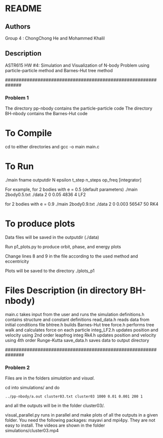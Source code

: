 # README

## Authors

Group 4 : ChongChong He and Mohammed Khalil 

## Description

ASTR615 HW #4: Simulation and Visualization of N-body Problem using particle-particle method and Barnes-Hut tree method

##############################################################

### Problem 1

The directory pp-nbody contains the particle-particle code
The directory BH-nbody contains the Barnes-Hut code

# To Compile
cd to either directories and 
    gcc -o main main.c

# To Run
./main fname outputdir N epsilon t_step n_steps op_freq [integrator]

For example, for 2 bodies with e = 0.5 (default parameters)
./main 2body0.5.txt ./data 2 0 0.05 4836 4 LF2

for 2 bodies with e = 0.9
./main 2body0.9.txt ./data 2 0 0.003 56547 50 RK4 

# To produce plots

Data files will be saved in the outputdir (./data)

Run p1_plots.py to produce orbit, phase, and energy plots

Change lines 8 and 9 in the file according to the used method and eccentricity

Plots will be saved to the directory ./plots_p1

# Files Description (in directory BH-nbody)

main.c   takes input from the user and runs the simulation 
definitions.h contains structure and constant definitions
read_data.h   reads data from initial conditions file
bhtree.h      builds Barnes-Hut tree
force.h       performs tree walk and calculates force on each particle
integ_LF2.h   updates position and velocity using 2nd order leapfrog
integ Rk4.h   updates position and velocity using 4th order Runge-Kutta
save_data.h   saves data to output directory 

###############################################################

### Problem 2

Files are in the folders *simulation* and *visual*. 

cd into simulations/ and do

	../pp-nbody/a.out cluster03.txt cluster03 1000 0.01 0.001 200 1

and all the outputs will be in the folder cluster03/.

visual_parallel.py runs in parallel and make plots of all the outputs in a given folder. You need the following packages: mayavi and mpi4py. They are not easy to install. The videos are shown in the folder simulations/cluster03.mp4


